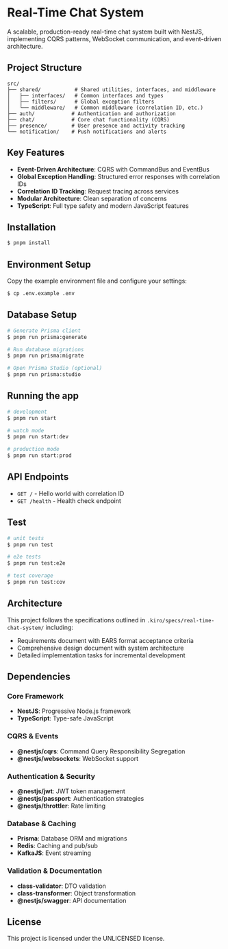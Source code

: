 # Real-Time Chat System

A scalable, production-ready real-time chat system built with NestJS, implementing CQRS patterns, WebSocket communication, and event-driven architecture.

## Project Structure

```
src/
├── shared/           # Shared utilities, interfaces, and middleware
│   ├── interfaces/   # Common interfaces and types
│   ├── filters/      # Global exception filters
│   └── middleware/   # Common middleware (correlation ID, etc.)
├── auth/            # Authentication and authorization
├── chat/            # Core chat functionality (CQRS)
├── presence/        # User presence and activity tracking
└── notification/    # Push notifications and alerts
```

## Key Features

- **Event-Driven Architecture**: CQRS with CommandBus and EventBus
- **Global Exception Handling**: Structured error responses with correlation IDs
- **Correlation ID Tracking**: Request tracing across services
- **Modular Architecture**: Clean separation of concerns
- **TypeScript**: Full type safety and modern JavaScript features

## Installation

```bash
$ pnpm install
```

## Environment Setup

Copy the example environment file and configure your settings:

```bash
$ cp .env.example .env
```

## Database Setup

```bash
# Generate Prisma client
$ pnpm run prisma:generate

# Run database migrations
$ pnpm run prisma:migrate

# Open Prisma Studio (optional)
$ pnpm run prisma:studio
```

## Running the app

```bash
# development
$ pnpm run start

# watch mode
$ pnpm run start:dev

# production mode
$ pnpm run start:prod
```

## API Endpoints

- `GET /` - Hello world with correlation ID
- `GET /health` - Health check endpoint

## Test

```bash
# unit tests
$ pnpm run test

# e2e tests
$ pnpm run test:e2e

# test coverage
$ pnpm run test:cov
```

## Architecture

This project follows the specifications outlined in `.kiro/specs/real-time-chat-system/` including:

- Requirements document with EARS format acceptance criteria
- Comprehensive design document with system architecture
- Detailed implementation tasks for incremental development

## Dependencies

### Core Framework

- **NestJS**: Progressive Node.js framework
- **TypeScript**: Type-safe JavaScript

### CQRS & Events

- **@nestjs/cqrs**: Command Query Responsibility Segregation
- **@nestjs/websockets**: WebSocket support

### Authentication & Security

- **@nestjs/jwt**: JWT token management
- **@nestjs/passport**: Authentication strategies
- **@nestjs/throttler**: Rate limiting

### Database & Caching

- **Prisma**: Database ORM and migrations
- **Redis**: Caching and pub/sub
- **KafkaJS**: Event streaming

### Validation & Documentation

- **class-validator**: DTO validation
- **class-transformer**: Object transformation
- **@nestjs/swagger**: API documentation

## License

This project is licensed under the UNLICENSED license.
